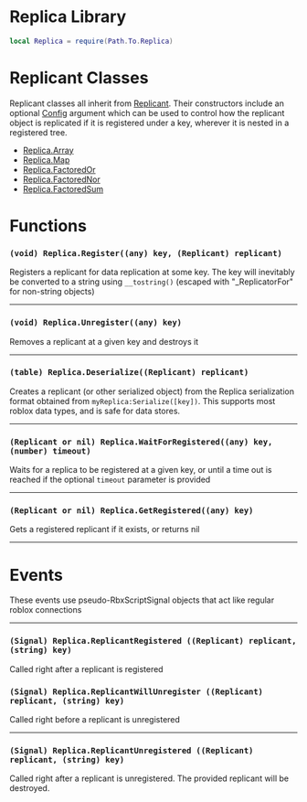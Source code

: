 # Replica Library

```lua
local Replica = require(Path.To.Replica)
```

# Replicant Classes

Replicant classes all inherit from [Replicant](https://github.com/headjoe3/Replica/blob/master/docs/Replicant.md). Their constructors include an optional [Config](https://github.com/headjoe3/Replica/blob/master/docs/Config.md) argument which can be used to control how the replicant object is replicated if it is registered under a key, wherever it is nested in a registered tree.

* [Replica.Array](https://github.com/headjoe3/Replica/blob/master/docs/Array.md)
* [Replica.Map](https://github.com/headjoe3/Replica/blob/master/docs/Map.md)
* [Replica.FactoredOr](https://github.com/headjoe3/Replica/blob/master/FactoredOr/Array.md)
* [Replica.FactoredNor](https://github.com/headjoe3/Replica/blob/master/FactoredNor/Array.md)
* [Replica.FactoredSum](https://github.com/headjoe3/Replica/blob/master/docs/FactoredSum.md)

# Functions

### `(void) Replica.Register((any) key, (Replicant) replicant)`

Registers a replicant for data replication at some key.
The key will inevitably be converted to a string using `__tostring()` (escaped with "_ReplicatorFor" for non-string objects)

----

### `(void) Replica.Unregister((any) key)`

Removes a replicant at a given key and destroys it

----

### `(table) Replica.Deserialize((Replicant) replicant)`

Creates a replicant (or other serialized object) from the Replica serialization format obtained from `myReplica:Serialize([key])`. This supports most roblox data types, and is safe for data stores.

----

### `(Replicant or nil) Replica.WaitForRegistered((any) key, (number) timeout)`

Waits for a replica to be registered at a given key, or until a time out is reached if the optional `timeout` parameter is provided

----

### `(Replicant or nil) Replica.GetRegistered((any) key)`

Gets a registered replicant if it exists, or returns nil

----

# Events

These events use pseudo-RbxScriptSignal objects that act like regular roblox connections

----

### `(Signal) Replica.ReplicantRegistered ((Replicant) replicant, (string) key)`

Called right after a replicant is registered

### `(Signal) Replica.ReplicantWillUnregister ((Replicant) replicant, (string) key)`

Called right before a replicant is unregistered

----

### `(Signal) Replica.ReplicantUnregistered ((Replicant) replicant, (string) key)`

Called right after a replicant is unregistered. The provided replicant will be destroyed.